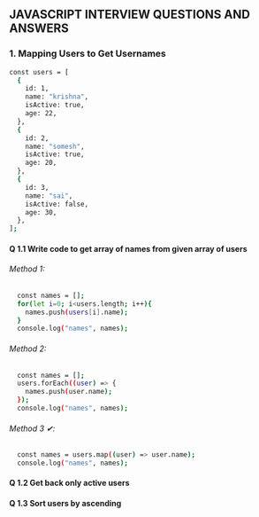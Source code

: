 ## JAVASCRIPT INTERVIEW QUESTIONS AND ANSWERS
### 1. Mapping Users to Get Usernames

```bash
const users = [
  {
    id: 1,
    name: "krishna",
    isActive: true,
    age: 22,
  },
  {
    id: 2,
    name: "somesh",
    isActive: true,
    age: 20,
  },
  {
    id: 3,
    name: "sai",
    isActive: false,
    age: 30,
  },
];
```
#### Q 1.1 Write code to get array of names from given array of users
###### Method 1:
```bash
  const names = [];
  for(let i=0; i<users.length; i++){
    names.push(users[i].name);
  }
  console.log("names", names);
```
###### Method 2:
```bash
  const names = [];
  users.forEach((user) => {
    names.push(user.name);
  });
  console.log("names", names);
```
###### Method 3 ✔:
```bash
  const names = users.map((user) => user.name);
  console.log("names", names);
```
#### Q 1.2 Get back only active users
#### Q 1.3 Sort users by ascending
